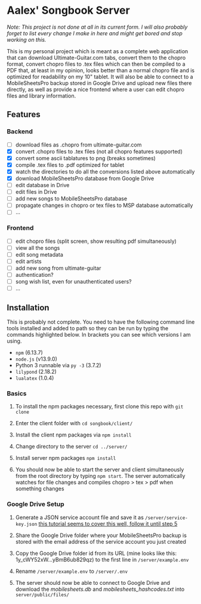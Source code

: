 # Aalex' Songbook Server

_Note: This project is not done at all in its current form. I will also probably forget to list every change I make in here and might get bored and stop working on this._

This is my personal project which is meant as a complete web application that can download Ultimate-Guitar.com tabs, convert them to the chopro format, convert chopro files to .tex files which can then be compiled to a PDF that, at least in my opinion, looks better than a normal chopro file and is optimized for readability on my 10" tablet.
It will also be able to connect to a MobileSheetsPro backup stored in Google Drive and upload new files there directly, as well as provide a nice frontend where a user can edit chopro files and library information.

## Features

### Backend

-   [ ] download files as .chopro from ultimate-guitar.com
-   [x] convert .chopro files to .tex files (not all chopro features supported)
-   [x] convert some ascii tablatures to png (breaks sometimes)
-   [x] compile .tex files to .pdf optimized for tablet
-   [x] watch the directories to do all the conversions listed above automatically
-   [x] download MobileSheetsPro database from Google Drive
-   [ ] edit database in Drive
-   [ ] edit files in Drive
-   [ ] add new songs to MobileSheetsPro database
-   [ ] propagate changes in chopro or tex files to MSP database automatically
-   [ ] ...

### Frontend

-   [ ] edit chopro files (split screen, show resulting pdf simultaneously)
-   [ ] view all the songs
-   [ ] edit song metadata
-   [ ] edit artists
-   [ ] add new song from ultimate-guitar
-   [ ] authentication?
-   [ ] song wish list, even for unauthenticated users?
-   [ ] ...

## Installation

This is probably not complete.
You need to have the following command line tools installed and added to path so they can be run by typing the commands highlighted below. In brackets you can see which versions I am using.

-   `npm` (6.13.7)
-   `node.js` (v13.9.0)
-   Python 3 runnable via `py -3` (3.7.2)
-   `lilypond` (2.18.2)
-   `lualatex` (1.0.4)

### Basics

1. To install the npm packages necessary, first clone this repo with `git clone`

2. Enter the client folder with `cd songbook/client/`

3. Install the client npm packages via `npm install`

4. Change directory to the server `cd ../server/`

5. Install server npm packages `npm install`

6. You should now be able to start the server and client simultaneously from the root directory by typing `npm start`. The server automatically watches for file changes and compiles chopro > tex > pdf when something changes

### Google Drive Setup

1. Generate a JSON service account file and save it as `/server/service-key.json` [this tutorial seems to cover this well, follow it until step 5](https://help.talend.com/reader/E3i03eb7IpvsigwC58fxQg/ol2OwTHmFbDiMjQl3ES5QA)

2. Share the Google Drive folder where your MobileSheetsPro backup is stored with the email address of the service account you just created

3. Copy the Google Drive folder id from its URL (mine looks like this: 1y_cWY52xW...yBmB6ub829qz) to the first line in `/server/example.env`

4. Rename `/server/example.env` to `/server/.env`

5. The server should now be able to connect to Google Drive and download the _mobilesheets.db_ and _mobilesheets_hashcodes.txt_ into `server/public/files/`
